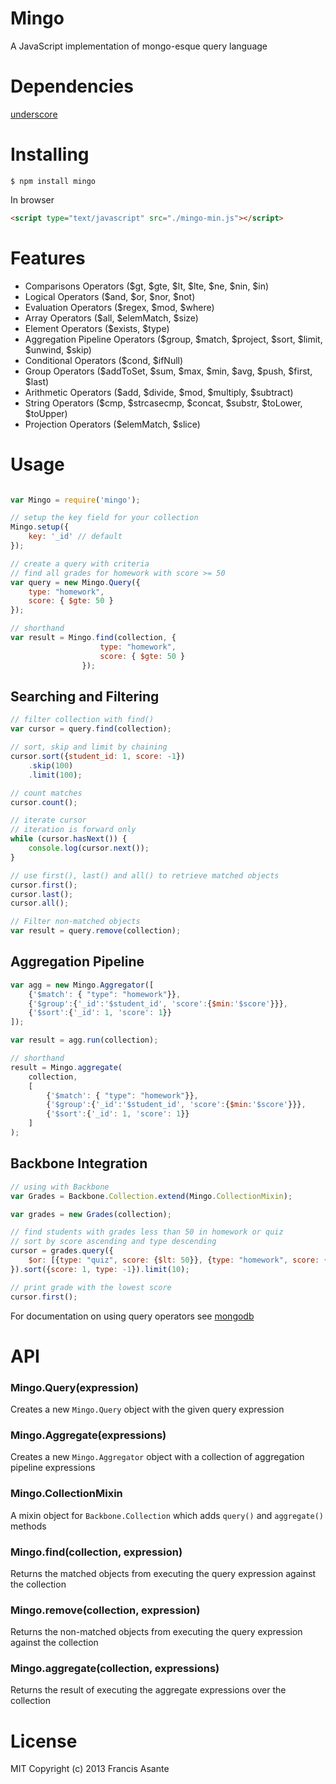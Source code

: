 # Mingo
A JavaScript implementation of mongo-esque query language

# Dependencies
[underscore](https://github.com/jashkenas/underscore)

# Installing
```$ npm install mingo```

In browser
```html
<script type="text/javascript" src="./mingo-min.js"></script>
```

# Features
- Comparisons Operators ($gt, $gte, $lt, $lte, $ne, $nin, $in)
- Logical Operators ($and, $or, $nor, $not)
- Evaluation Operators ($regex, $mod, $where)
- Array Operators ($all, $elemMatch, $size)
- Element Operators ($exists, $type)
- Aggregation Pipeline Operators ($group, $match, $project, $sort, $limit, $unwind, $skip)
- Conditional Operators ($cond, $ifNull)
- Group Operators ($addToSet, $sum, $max, $min, $avg, $push, $first, $last)
- Arithmetic Operators ($add, $divide, $mod, $multiply, $subtract)
- String Operators ($cmp, $strcasecmp, $concat, $substr, $toLower, $toUpper)
- Projection Operators ($elemMatch, $slice)

# Usage
~~~javascript

var Mingo = require('mingo');

// setup the key field for your collection
Mingo.setup({
    key: '_id' // default
});

// create a query with criteria
// find all grades for homework with score >= 50
var query = new Mingo.Query({
    type: "homework",
    score: { $gte: 50 }
});

// shorthand
var result = Mingo.find(collection, {
                    type: "homework",
                    score: { $gte: 50 }
                });

~~~

## Searching and Filtering
```javascript
// filter collection with find()
var cursor = query.find(collection);

// sort, skip and limit by chaining
cursor.sort({student_id: 1, score: -1})
    .skip(100)
    .limit(100);

// count matches
cursor.count();

// iterate cursor
// iteration is forward only
while (cursor.hasNext()) {
    console.log(cursor.next());
}

// use first(), last() and all() to retrieve matched objects
cursor.first();
cursor.last();
cursor.all();

// Filter non-matched objects
var result = query.remove(collection);
```

## Aggregation Pipeline
```javascript
var agg = new Mingo.Aggregator([
    {'$match': { "type": "homework"}},
    {'$group':{'_id':'$student_id', 'score':{$min:'$score'}}},
    {'$sort':{'_id': 1, 'score': 1}}
]);

var result = agg.run(collection);

// shorthand
result = Mingo.aggregate(
    collection,
    [
        {'$match': { "type": "homework"}},
        {'$group':{'_id':'$student_id', 'score':{$min:'$score'}}},
        {'$sort':{'_id': 1, 'score': 1}}
    ]
);
```

## Backbone Integration
```javascript
// using with Backbone
var Grades = Backbone.Collection.extend(Mingo.CollectionMixin);

var grades = new Grades(collection);

// find students with grades less than 50 in homework or quiz
// sort by score ascending and type descending
cursor = grades.query({
    $or: [{type: "quiz", score: {$lt: 50}}, {type: "homework", score: {$lt: 50}}]
}).sort({score: 1, type: -1}).limit(10);

// print grade with the lowest score
cursor.first();
```

For documentation on using query operators see [mongodb](http://docs.mongodb.org/manual/reference/operator/query/)

# API
### Mingo.Query(expression)
Creates a new ```Mingo.Query``` object with the given query expression

### Mingo.Aggregate(expressions)
Creates a new ```Mingo.Aggregator``` object with a collection of aggregation pipeline expressions

### Mingo.CollectionMixin
A mixin object for ```Backbone.Collection``` which adds ```query()``` and ```aggregate()``` methods

### Mingo.find(collection, expression)
Returns the matched objects from executing the query expression against the collection

### Mingo.remove(collection, expression)
Returns the non-matched objects from executing the query expression against the collection

### Mingo.aggregate(collection, expressions)
Returns the result of executing the aggregate expressions over the collection

# License
MIT Copyright (c) 2013 Francis Asante